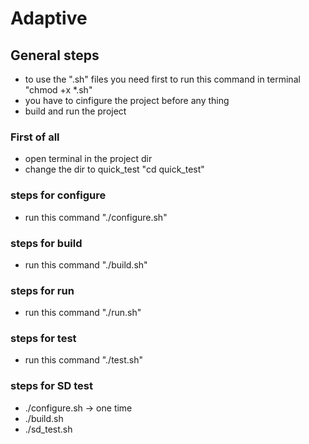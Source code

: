 # Adaptive
## General steps 
* to use the ".sh" files you need first to run this command in terminal "chmod +x *.sh"
* you have to cinfigure the project before any thing
* build and run the project

### First of all
- open terminal in the project dir
- change the dir to quick_test "cd quick_test"


### steps for configure
- run this command "./configure.sh"
### steps for build
- run this command "./build.sh"
### steps for run
- run this command "./run.sh" 
### steps for test
- run this command "./test.sh"

### steps for SD test
- ./configure.sh -> one time
- ./build.sh
- ./sd_test.sh
